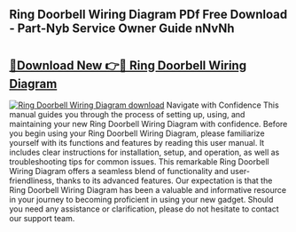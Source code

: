 ## Ring Doorbell Wiring Diagram PDf Free Download - Part-Nyb Service Owner Guide nNvNh

# <h2><a href="http://dfoju2.blite.top/?on=Ring+Doorbell+Wiring+Diagram">🔗Download New 👉🔴 Ring Doorbell Wiring Diagram</a></h2>

[![Ring Doorbell Wiring Diagram download](https://i.imgur.com/lujVjoI.png)](http://dfoju2.blite.top/?on=Ring+Doorbell+Wiring+Diagram)
Navigate with Confidence This manual guides you through the process of setting up, using, and maintaining your new Ring Doorbell Wiring Diagram with confidence. Before you begin using your Ring Doorbell Wiring Diagram, please familiarize yourself with its functions and features by reading this user manual. It includes clear instructions for installation, setup, and operation, as well as troubleshooting tips for common issues. This remarkable Ring Doorbell Wiring Diagram offers a seamless blend of functionality and user-friendliness, thanks to its advanced features. Our expectation is that the Ring Doorbell Wiring Diagram has been a valuable and informative resource in your journey to becoming proficient in using your new gadget. Should you need any assistance or clarification, please do not hesitate to contact our support team.
